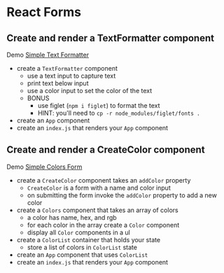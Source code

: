 # React Forms

## Create and render a TextFormatter component

Demo [Simple Text Formatter](https://demo.alchemycodelab.io/simple-text-formatter/)

* create a `TextFormatter` component
  * use a text input to capture text
  * print text below input
  * use a color input to set the color of the text
  * BONUS
    * use figlet (`npm i figlet`) to format the text
    * HINT: you'll need to `cp -r node_modules/figlet/fonts .`
* create an `App` component
* create an `index.js` that renders your `App` component

## Create and render a CreateColor component

Demo [Simple Colors Form](https://demo.alchemycodelab.io/simple-colors-form)

* create a `CreateColor` component takes an `addColor` property
  * `CreateColor` is a form with a name and color input
  * on submitting the form invoke the `addColor` property to add a new color
* create a `Colors` component that takes an array of colors
  * a color has name, hex, and rgb
  * for each color in the array create a `Color` component
  * display all `Color` components in a ul
* create a `ColorList` container that holds your state
  * store a list of colors in `ColorList` state
* create an `App` component that uses `ColorList`
* create an `index.js` that renders your `App` component
